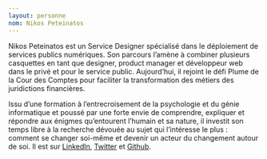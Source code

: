 ```yaml
---
layout: personne
nom: Nikos Peteinatos
---
```


Nikos Peteinatos est un Service Designer spécialisé dans le déploiement de services publics numériques. Son parcours l’amène à combiner plusieurs casquettes en tant que designer, product manager et développeur web dans le privé et pour le service public.  Aujourd’hui, il rejoint le défi Plume de la Cour des Comptes pour faciliter la transformation des métiers des juridictions financières.

Issu d’une formation à l’entrecroisement de la psychologie et du génie informatique et poussé par une forte envie de comprendre, expliquer et répondre aux énigmes qu’entourent l’humain et sa nature, il investit son temps libre à la recherche dévouée au sujet qui l’intéresse le plus : comment se changer soi-même et devenir un acteur du changement autour de soi. Il est sur [LinkedIn](https://linkedin.com/in/nikosgpet), [Twitter](https://twitter.com/nikosgpet) et [Github](https://github.com/nikosgpet).
